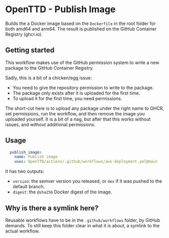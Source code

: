 # OpenTTD - Publish Image

Builds the a Docker image based on the `Dockerfile` in the root folder for both amd64 and arm64.
The result is published on the GitHub Container Registry (ghcr.io).

## Getting started

This workflow makes use of the GitHub permission system to write a new package to the GitHub Container Registry.

Sadly, this is a bit of a chicken/egg issue:
- You need to give the repository permission to write to the package.
- The package only exists after it is uploaded for the first time.
- To upload it for the first time, you need permissions.

The short-cut here is to upload any package under the right name to GHCR, set permissions, run the workflow, and then remove the image you uploaded yourself.
It is a bit of a nag, but after that this works without issues, and without additional permissions.

## Usage

```yaml
  publish_image:
    name: Publish image
    uses: OpenTTD/actions/.github/workflows/aws-deployment.yml@main
```

It has two outputs:
- `version`: the semver version you released, or `dev` if it was pushed to the default branch.
- `digest`: the `@sha256` Docker digest of the image.

## Why is there a symlink here?

Reusable workflows have to be in the `.github/workflows` folder, by GitHub demands.
To still keep this folder clear in what it is about, a symlink to the actual workflow.
